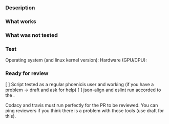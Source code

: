 ### Description

### What works

### What was not tested

### Test
Operating system (and linux kernel version): 
Hardware (GPU/CPU):

### Ready for review
[ ] Script tested as a regular phoenicis user and working (if you have a problem -> draft and ask for help)
[ ] json-align and eslint run accorded to the .

Codacy and travis must run perfectly for the PR to be reviewed. You can ping reviewers if you think there is a problem with those tools (use draft for this).
